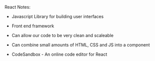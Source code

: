 React Notes:

- Javascript Library for building user interfaces
- Front end framework
- Can allow our code to be very clean and scaleable 
- Can combine small amounts of HTML, CSS and JS into a component

- CodeSandbox - An online code editor for React